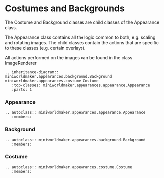 Costumes and Backgrounds
======

The Costume and Background classes are child classes of the Appearance class.

The Appearance class contains all the logic common to both, e.g. scaling and rotating images. The child classes contain the actions that are specific to these classes (e.g. certain overlays).

All actions performed on the images can be found in the class ImageRenderer

```eval_rst
.. inheritance-diagram:: miniworldmaker.appearances.background.Background miniworldmaker.appearances.costume.Costume
   :top-classes: miniworldmaker.appearances.appearance.Appearance
   :parts: 1
```

### Appearance

```eval_rst
.. autoclass:: miniworldmaker.appearances.appearance.Appearance
   :members:
```

### Background

```eval_rst
.. autoclass:: miniworldmaker.appearances.background.Background
   :members:
```

### Costume

```eval_rst
.. autoclass:: miniworldmaker.appearances.costume.Costume
   :members:
```